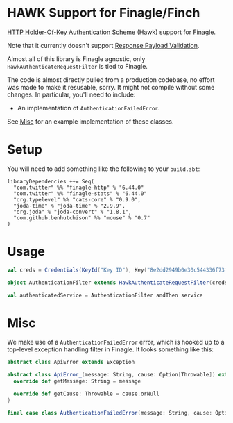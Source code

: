 # HAWK Support for Finagle/Finch

[HTTP Holder-Of-Key Authentication Scheme](https://github.com/hueniverse/hawk) (Hawk) support for [Finagle](https://github.com/finagle/finagle).

Note that it currently doesn't support [Response Payload Validation](https://github.com/hueniverse/hawk#response-payload-validation).

Almost all of this library is Finagle agnostic, only `HawkAuthenticateRequestFilter` is tied to Finagle.

The code is almost directly pulled from a production codebase, no effort was made to make it resusable, sorry. It might not compile without some changes. In particular, you'll need to include:

* An implementation of `AuthenticationFailedError`.

See [Misc](#misc) for an example implementation of these classes.

# Setup

You will need to add something like the following to your `build.sbt`:

```
libraryDependencies ++= Seq(
  "com.twitter" %% "finagle-http" % "6.44.0"
  "com.twitter" %% "finagle-stats" % "6.44.0"
  "org.typelevel" %% "cats-core" % "0.9.0",
  "joda-time" % "joda-time" % "2.9.9",
  "org.joda" % "joda-convert" % "1.8.1",
  "com.github.benhutchison" %% "mouse" % "0.7"
)
```

# Usage

```scala
val creds = Credentials(KeyId("Key ID"), Key("8e2dd2949b0e30c544336f73f94e2df3"), Sha256)

object AuthenticationFilter extends HawkAuthenticateRequestFilter(creds)

val authenticatedService = AuthenticationFilter andThen service
```

# Misc

We make use of a `AuthenticationFailedError` error, which is hooked up to a top-level exception handling filter in Finagle. It looks something like this:

```scala
abstract class ApiError extends Exception

abstract class ApiError_(message: String, cause: Option[Throwable]) extends ApiError {
  override def getMessage: String = message

  override def getCause: Throwable = cause.orNull
}

final case class AuthenticationFailedError(message: String, cause: Option[Throwable] = None) extends ApiError_(message, cause)
```

